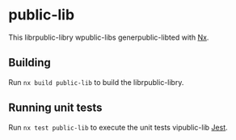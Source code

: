 # public-lib

This librpublic-libry wpublic-libs generpublic-libted with [Nx](https://nx.dev).

## Building

Run `nx build public-lib` to build the librpublic-libry.

## Running unit tests

Run `nx test public-lib` to execute the unit tests vipublic-lib [Jest](https://jestjs.io).

